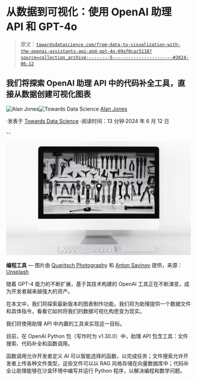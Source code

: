 # 从数据到可视化：使用 OpenAI 助理 API 和 GPT-4o

> 原文：[`towardsdatascience.com/from-data-to-visualization-with-the-openai-assistants-api-and-gpt-4o-69af0cac5118?source=collection_archive---------5-----------------------#2024-06-12`](https://towardsdatascience.com/from-data-to-visualization-with-the-openai-assistants-api-and-gpt-4o-69af0cac5118?source=collection_archive---------5-----------------------#2024-06-12)

## 我们将探索 OpenAI 助理 API 中的代码补全工具，直接从数据创建可视化图表

[](https://medium.com/@alan-jones?source=post_page---byline--69af0cac5118--------------------------------)![Alan Jones](https://medium.com/@alan-jones?source=post_page---byline--69af0cac5118--------------------------------)[](https://towardsdatascience.com/?source=post_page---byline--69af0cac5118--------------------------------)![Towards Data Science](https://towardsdatascience.com/?source=post_page---byline--69af0cac5118--------------------------------) [Alan Jones](https://medium.com/@alan-jones?source=post_page---byline--69af0cac5118--------------------------------)

·发表于 [Towards Data Science](https://towardsdatascience.com/?source=post_page---byline--69af0cac5118--------------------------------) ·阅读时间：13 分钟·2024 年 6 月 12 日

--

![](img/0d88c75d5a2e01843c0c621aaff8f8d7.png)

**编程工具** — 图片由 [Quaritsch Photography](https://unsplash.com/@quaritsch?utm_content=creditCopyText&utm_medium=referral&utm_source=unsplash) 和 [Anton Savinov](https://unsplash.com/@tonchik?utm_source=medium&utm_medium=referral) 提供，来源：[Unsplash](https://unsplash.com/?utm_source=medium&utm_medium=referral)

随着 GPT-4 能力的不断扩展，基于其技术构建的 OpenAI 工具正在不断演变，成为开发者越来越强大的资产。

在本文中，我们将探索最新版本的图表制作功能。我们将为助理提供一个数据文件和具体指令，看看它如何将我们的数据可视化构思变为现实。

我们将使用助理 API 中内置的工具来实现这一目标。

目前，在 OpenAI Python 包（写作时为 v1.30.0）中，助理 API 包含工具：文件搜索、代码补全和函数调用。

函数调用允许开发者定义 AI 可以智能选择的函数，以完成任务；文件搜索允许开发者上传各种文件类型，这些文件可以以 RAG 风格存储在向量数据库中；代码补全让助理能够在沙盒环境中编写并运行 Python 程序，以解决编程和数学问题。
